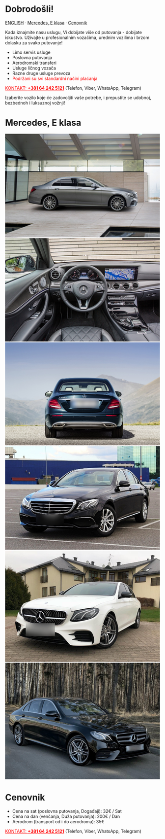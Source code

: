 # Dobrodošli!

[ENGLISH](/en) · [Mercedes, E klasa](#mercedes-e-klasa) · [Cenovnik](#cenovnik)

Kada iznajmite nasu uslugu, Vi dobijate više od putovanja - dobijate iskustvo.
Uživajte u profesionalnim vozačima, urednim vozilima i brzom dolasku za svako putovanje!

- Limo servis usluge
- Poslovna putovanja
- Aerodromski transferi
- Usluge ličnog vozača
- Razne druge usluge prevoza
- <a style="color:red">Podržani su svi standardni načini plaćanja</a>

<a href="tel:+381642425121" style="color:red">KONTAKT: <strong>+381 64 242 5121</strong></a> (Telefon, Viber, WhatsApp, Telegram)

Izaberite vozilo koje će zadovoljiti vaše potrebe, i prepustite se udobnoj, bezbednoh i luksuznoj vožnji!

# Mercedes, E klasa

![](images/001.jpg)
![](images/002.jpeg)
![](images/003.jpg)
![](images/004.jpg)
![](images/005.jpg)
![](images/006.jpg)

# Cenovnik

- Cena na sat (poslovna putovanja, Događaji): 32€ / Sat
- Cena na dan (venčanja, Duža putovanja):     200€ / Dan
- Aerodrom (transport od i do aerodroma):     35€

<a href="tel:+381642425121" style="color:red">KONTAKT: <strong>+381 64 242 5121</strong></a> (Telefon, Viber, WhatsApp, Telegram)
